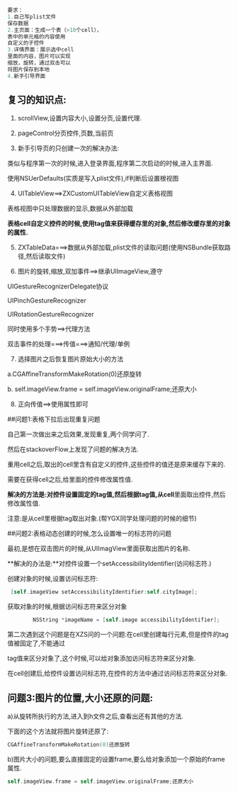 
```Objective-c
要求：
1.自己写plist文件
保存数据
2.主页面：生成一个表（>10个cell），
表中的单元格的内容使用
自定义的子控件
3.详情界面：展示选中cell
里面的内容，图片可以实现
缩放，旋转，通过双击可以
将图片保存到本地
4.新手引导界面
```

## 复习的知识点:

1) scrollView,设置内容大小,设置分页,设置代理.

2) pageControl分页控件,页数,当前页

3) 新手引导页的只创建一次的解决办法:

类似与程序第一次的时候,进入登录界面,程序第二次启动的时候,进入主界面.

使用NSUerDefaults(实质是写入plist文件),if判断后设置根视图

4) UITableView==>ZXCustomUITableView自定义表格视图

表格视图中只处理数据的显示,数据从外部加载

**表格cell自定义控件的时候,使用tag值来获得缓存里的对象,然后修改缓存里的对象的属性.**


5) ZXTableData===>数据从外部加载,plist文件的读取问题(使用NSBundle获取路径,然后读取文件)


6) 图片的旋转,缩放,双加事件==>继承UIImageView,遵守

UIGestureRecognizerDelegate协议

UIPinchGestureRecognizer

UIRotationGestureRecognizer

同时使用多个手势==>代理方法

双击事件的处理===>传值===>通知/代理/单例

7) 选择图片之后恢复图片原始大小的方法

a.CGAffineTransformMakeRotation(0)还原旋转

b.  self.imageView.frame = self.imageView.originalFrame;还原大小

8) 正向传值==>使用属性即可




##问题1:表格下拉后出现重复问题

自己第一次做出来之后效果,发现重复,两个同学问了.

然后在stackoverFlow上发现了问题的解决方法.

重用cell之后,取出的cell里含有自定义的控件,这些控件的值还是原来缓存下来的.

需要在获得cell之后,给里面的控件修改属性值.

**解决的方法是:**对控件设置固定的tag值,然后根据tag值,从**cell**里面取出控件,然后修改属性值.

注意:是从cell里根据tag取出对象.(帮YGX同学处理问题的时候的细节)


##问题2:表格动态创建的时候,怎么设置唯一的标志符的问题

最初,是想在双击图片的时候,从UIImagView里面获取出图片的名称.

**解决的办法是:**对控件设置一个setAccessibilityIdentifier(访问标志符.)

创建对象的时候,设置访问标志符:

```Objective-c
 [self.imageView setAccessibilityIdentifier:self.cityImage];
```
   
获取对象的时候,根据访问标志符来区分对象

```Objective-c
        NSString *imageName = [self.image accessibilityIdentifier];
```

第二次遇到这个问题是在XZS问的一个问题:在cell里创建每行元素,但是控件的tag值被固定了,不能通过

tag值来区分对象了,这个时候,可以给对象添加访问标志符来区分对象.

在cell创建后,给控件设置访问标志符,在控件的方法中通过访问标志符来区分对象.


## 问题3:图片的位置,大小还原的问题:

a)从旋转所执行的方法,进入到h文件之后,查看出还有其他的方法.

下面的这个方法就将图片旋转还原了:

```Objective-c
CGAffineTransformMakeRotation(0)还原旋转
```


b)图片大小的问题,要么直接固定的设置frame,要么给对象添加一个原始的frame属性.

```Objective-c
self.imageView.frame = self.imageView.originalFrame;还原大小	
```







